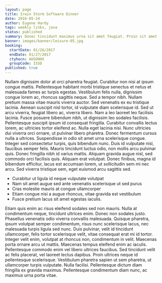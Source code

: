 ```yaml
---
layout: page
title: Irwin Storm Software Dinner
date: 2016-05-24
author: Eugene Hardy
tags: weekly links, java
status: published
summary: Donec tincidunt maximus urna sit amet feugiat. Proin sit amet.
banner: images/banner/leisure-05.jpg
booking:
  startDate: 01/26/2017
  endDate: 01/27/2017
  ctyhocn: AUSOHHX
  groupCode: ISSD
published: true
---
```

Nullam dignissim dolor at orci pharetra feugiat. Curabitur non nisi at ipsum congue mattis. Pellentesque habitant morbi tristique senectus et netus et malesuada fames ac turpis egestas. Vestibulum felis nulla, dignissim congue lorem ac, rhoncus sagittis neque. Sed a tempor nibh. Nullam pretium massa vitae mauris viverra auctor. Sed venenatis ex eu tristique lacinia. Aenean suscipit nisl tortor, id vulputate diam scelerisque id. Sed ut arcu viverra, feugiat libero ac, viverra libero.
Nam a leo laoreet leo facilisis lacinia. Fusce posuere bibendum nibh, ut dignissim leo sodales facilisis. Pellentesque suscipit ipsum id consequat fringilla. Curabitur convallis lectus lorem, ac ultricies tortor eleifend ac. Nulla eget lacinia nisi. Nunc ultricies dui viverra orci ornare, ut pulvinar libero pharetra. Donec fermentum cursus nulla a ultrices. Suspendisse in odio sit amet urna scelerisque congue. Integer sed consectetur turpis, quis bibendum nunc. Duis id vulputate nisl, faucibus semper felis. Mauris tincidunt luctus odio, non mollis arcu pulvinar quis. Donec fringilla nibh id varius mattis. Aliquam gravida augue nisl, sed commodo orci facilisis quis. Aliquam erat volutpat. Donec finibus, magna id bibendum efficitur, lacus est accumsan lorem, ut sollicitudin sem mi nec arcu. Sed viverra tristique sem, eget euismod arcu sagittis sed.

* Curabitur ut ligula id neque vulputate volutpat
* Nam sit amet augue sed ante venenatis scelerisque ut sed purus
* Cras molestie mauris at congue ullamcorper
* Etiam congue nisi a augue rhoncus, vitae gravida est vestibulum
* Fusce pretium lacus sit amet egestas iaculis.

Etiam quis enim ac risus eleifend sodales sed non mauris. Nulla at condimentum neque, tincidunt ultrices enim. Donec non sodales justo. Phasellus venenatis odio viverra convallis malesuada. Quisque pharetra, ipsum volutpat semper condimentum, risus nunc scelerisque lacus, nec malesuada turpis ligula sed nunc. Duis pulvinar, velit id tincidunt ullamcorper, felis tortor scelerisque velit, vitae consequat erat mi id tortor. Integer velit enim, volutpat at rhoncus non, condimentum in velit. Maecenas porta ornare arcu ut mattis. Maecenas tempus eleifend enim ac iaculis. Pellentesque commodo enim vel libero ultrices faucibus. Sed tincidunt velit ac felis placerat, vel laoreet lectus dapibus. Proin ultrices neque id pellentesque scelerisque. Vestibulum pharetra sapien ut sem pharetra, ut ullamcorper turpis vulputate. Nulla facilisi. Pellentesque dictum diam fringilla ex gravida maximus. Pellentesque condimentum diam nunc, ac maximus urna porta vitae.
